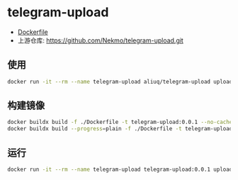 # telegram-upload

+ [Dockerfile](https://github.com/aliuq/apps-image/tree/master/apps/telegram-upload)
+ 上游仓库: <https://github.com/Nekmo/telegram-upload.git>

## 使用

```bash
docker run -it --rm --name telegram-upload aliuq/telegram-upload upload --help
```

## 构建镜像

```bash
docker buildx build -f ./Dockerfile -t telegram-upload:0.0.1 --no-cache --load .
docker buildx build --progress=plain -f ./Dockerfile -t telegram-upload:0.0.1 --no-cache --load .
```

## 运行

```bash
docker run -it --rm --name telegram-upload telegram-upload:0.0.1 upload --help
```
